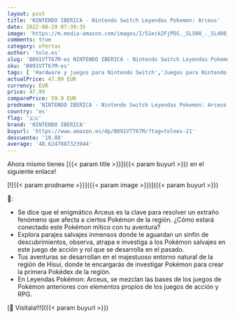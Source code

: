 ```yaml
---
layout: post
title: 'NINTENDO IBERICA - Nintendo Switch Leyendas Pokemon: Arceus'
date: 2022-08-29 07:39:35
image: 'https://m.media-amazon.com/images/I/51eck2FjPDS._SL500_._SL400_.jpg'
comments: true
category: ofertas
author: 'tole.es'
slug: 'B091VTT67M-es NINTENDO IBERICA - Nintendo Switch Leyendas Pokemon: Arceus'
sku: 'B091VTT67M-es'
tags: [ 'Hardware y juegos para Nintendo Switch','Juegos para Nintendo Switch','Videojuegos','nintendo','nintendo iberica','🇪🇸', ]
actualPrice: 47.99 EUR
currency: EUR
price: 47.99
comparePrice: 59.9 EUR
prodname: 'NINTENDO IBERICA - Nintendo Switch Leyendas Pokemon: Arceus'
country: 'es'
flag: '🇪🇸'
brand: 'NINTENDO IBERICA'
buyurl: 'https://www.amazon.es/dp/B091VTT67M/?tag=tolees-21'
descuento: '19.88'
average: '48.6247887323944'
---
```


Ahora mismo tienes [{{< param title >}}]({{< param buyurl >}}) en el siguiente enlace!

[![{{< param prodname >}}]({{< param image >}})]({{< param buyurl >}})

🔎:

- Se dice que el enigmático Arceus es la clave para resolver un extraño fenómeno que afecta a ciertos Pokémon de la región. ¿Cómo estará conectado este Pokémon mítico con tu aventura?
- Explora parajes salvajes inmensos donde te aguardan un sinfín de descubrimientos, observa, atrapa e investiga a los Pokémon salvajes en este juego de acción y rol que se desarrolla en el pasado.
- Tus aventuras se desarrollan en el majestuoso entorno natural de la región de Hisui, donde te encargarás de investigar Pokémon para crear la primera Pokédex de la región.
- En Leyendas Pokémon: Arceus, se mezclan las bases de los juegos de Pokémon anteriores con elementos propios de los juegos de acción y RPG.

[🛒 Visítala!!!]({{< param buyurl >}})
